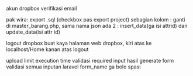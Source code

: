 akun dropbox verifikasi email





pak wira:
export .sql (checkbox pas export project)
sebagian kolom : ganti di master_barang.php, sama nama json ada 2 : insert_data(ga isi attrid) dan update_data(isi attr id)



logout dropbox buat kaya halaman web dropbox, kiri atas ke localhost/Home kanan atas logout



upload limit execution time
validasi required input hasil generate form
validasi semua inputan laravel form_name ga bole spasi